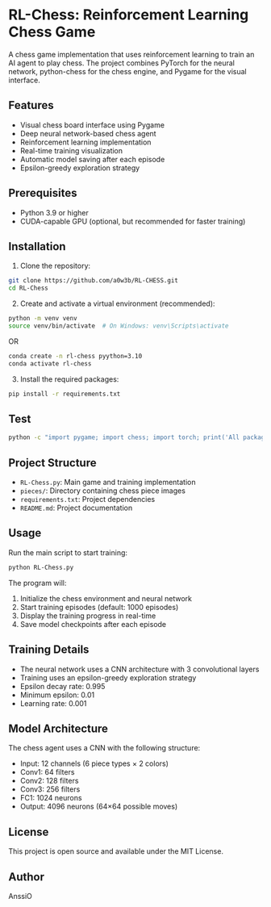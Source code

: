 # RL-Chess: Reinforcement Learning Chess Game

A chess game implementation that uses reinforcement learning to train an AI agent to play chess. The project combines PyTorch for the neural network, python-chess for the chess engine, and Pygame for the visual interface.

## Features

- Visual chess board interface using Pygame
- Deep neural network-based chess agent
- Reinforcement learning implementation
- Real-time training visualization
- Automatic model saving after each episode
- Epsilon-greedy exploration strategy

## Prerequisites

- Python 3.9 or higher
- CUDA-capable GPU (optional, but recommended for faster training)

## Installation

1. Clone the repository:
```bash
git clone https://github.com/a0w3b/RL-CHESS.git
cd RL-Chess
```

2. Create and activate a virtual environment (recommended):
```bash
python -m venv venv
source venv/bin/activate  # On Windows: venv\Scripts\activate
```
OR

```bash
conda create -n rl-chess pyython=3.10
conda activate rl-chess
```

3. Install the required packages:
```bash
pip install -r requirements.txt
```
## Test
```bash
python -c "import pygame; import chess; import torch; print('All packages installed successfully!')"
```

## Project Structure

- `RL-Chess.py`: Main game and training implementation
- `pieces/`: Directory containing chess piece images
- `requirements.txt`: Project dependencies
- `README.md`: Project documentation

## Usage

Run the main script to start training:
```bash
python RL-Chess.py
```

The program will:
1. Initialize the chess environment and neural network
2. Start training episodes (default: 1000 episodes)
3. Display the training progress in real-time
4. Save model checkpoints after each episode

## Training Details

- The neural network uses a CNN architecture with 3 convolutional layers
- Training uses an epsilon-greedy exploration strategy
- Epsilon decay rate: 0.995
- Minimum epsilon: 0.01
- Learning rate: 0.001

## Model Architecture

The chess agent uses a CNN with the following structure:
- Input: 12 channels (6 piece types × 2 colors)
- Conv1: 64 filters
- Conv2: 128 filters
- Conv3: 256 filters
- FC1: 1024 neurons
- Output: 4096 neurons (64×64 possible moves)

## License

This project is open source and available under the MIT License.

## Author

AnssiO 